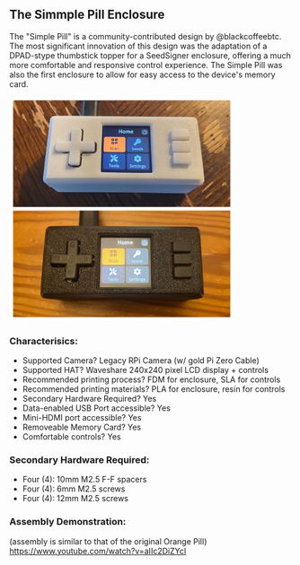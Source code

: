 ## The Simmple Pill Enclosure

The "Simple Pill" is a community-contributed design by @blackcoffeebtc. The most significant innovation of this design was the adaptation of a DPAD-stype thumbstick topper for a SeedSigner enclosure, offering a much more comfortable and responsive control experience. The Simple Pill was also the first enclosure to allow for easy access to the device's memory card.

<img src="/docs/img/Simple_Pill_Models.JPG" width="400" height="400">

### Characterisics:
- Supported Camera? Legacy RPi Camera (w/ gold Pi Zero Cable)
- Supported HAT? Waveshare 240x240 pixel LCD display + controls
- Recommended printing process? FDM for enclosure, SLA for controls
- Recommended printing materials? PLA for enclosure, resin for controls
- Secondary Hardware Required? Yes
- Data-enabled USB Port accessible? Yes
- Mini-HDMI port accessible? Yes
- Removeable Memory Card? Yes
- Comfortable controls? Yes

### Secondary Hardware Required:
- Four (4): 10mm M2.5 F-F spacers
- Four (4): 6mm M2.5 screws
- Four (4): 12mm M2.5 screws

### Assembly Demonstration:
(assembly is similar to that of the original Orange Pill)
https://www.youtube.com/watch?v=aIIc2DiZYcI
